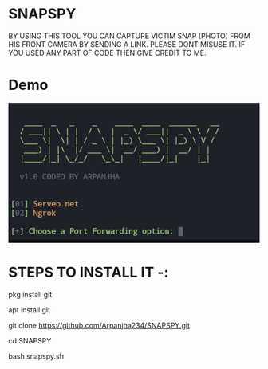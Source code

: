 # SNAPSPY
BY USING THIS TOOL YOU CAN CAPTURE VICTIM SNAP (PHOTO) FROM HIS FRONT CAMERA BY SENDING A LINK. 
PLEASE DONT MISUSE IT. 
IF YOU USED ANY PART OF CODE THEN GIVE CREDIT TO ME.

# Demo

![picture](Screenshot_2020-04-14-17-49-39-620_com.termux.png)

 # STEPS TO INSTALL IT -:
   
   pkg install git
   
   apt install git
   
   git clone https://github.com/Arpanjha234/SNAPSPY.git
  
   cd SNAPSPY
   
   bash snapspy.sh

